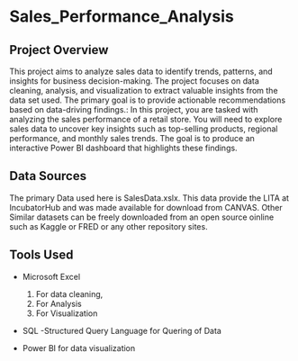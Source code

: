 # Sales_Performance_Analysis

## Project Overview
This project aims to analyze sales data to identify trends, patterns, and insights for business decision-making. The project focuses on data cleaning, analysis, and visualization to extract valuable insights from the data set used. The primary goal is to provide actionable recommendations based on data-driving findings.: In this project, you are tasked with analyzing the sales performance of a retail store. You will need to explore sales data to uncover key insights such as top-selling products, regional performance, and monthly sales trends. The goal is to produce an interactive Power BI dashboard that highlights these findings.


## Data Sources
The primary Data used here is SalesData.xslx. This data provide the LITA at IncubatorHub and was made available for download from CANVAS. Other Similar datasets can be freely downloaded from an open source oinline such as Kaggle or FRED or any other repository sites. 

## Tools Used
- Microsoft Excel 
  1. For data cleaning,
  2. For Analysis
  3. For Visualization
 
- SQL -Structured Query Language for Quering of Data

- Power BI for data visualization



